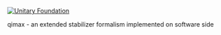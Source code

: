 [![Unitary Foundation](https://img.shields.io/badge/Supported%20By-UNITARY%20FOUNDATION-brightgreen.svg?style=for-the-badge)](https://unitary.foundation)

qimax - an extended stabilizer formalism implemented on software side
